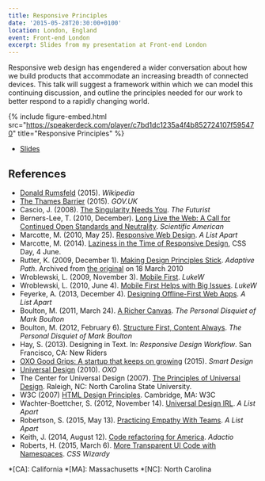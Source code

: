 ```yaml
---
title: Responsive Principles
date: '2015-05-28T20:30:00+0100'
location: London, England
event: Front-end London
excerpt: Slides from my presentation at Front-end London
---
```

Responsive web design has engendered a wider conversation about how we build products that accommodate an increasing breadth of connected devices. This talk will suggest a framework within which we can model this continuing discussion, and outline the principles needed for our work to better respond to a rapidly changing world.

{% include figure-embed.html
  src="https://speakerdeck.com/player/c7bd1dc1235a4f4b852724107f595470"
  title="Responsive Principles"
%}

  * [Slides](https://speakerdeck.com/paulrobertlloyd/responsive-principles-front-end-london-may-2015)

## References

  * [Donald Rumsfeld](https://en.wikipedia.org/wiki/Donald_Rumsfeld) (2015). <cite>Wikipedia</cite>
  * [The Thames Barrier](https://www.gov.uk/guidance/the-thames-barrier) (2015). <cite>GOV.UK</cite>
  * Cascio, J. (2008). [The Singularity Needs You](http://www.wfs.org/node/840). <cite>The Futurist</cite>
  * Berners-Lee, T. (2010, December). [Long Live the Web: A Call for Continued Open Standards and Neutrality](http://www.scientificamerican.com/article/long-live-the-web/). <cite>Scientific American</cite>
  * Marcotte, M. (2010, May 25). [Responsive Web Design](http://alistapart.com/article/responsive-web-design). <cite>A List Apart</cite>
  * Marcotte, M. (2014). [Laziness in the Time of Responsive Design](https://vimeo.com/channels/cssday/106869929), CSS Day, 4 June.
  * Rutter, K. (2009, December 1). [Making Design Principles Stick](http://web.archive.org/web/20100318024044/http://www.adaptivepath.com/ideas/essays/archives/001123.php). <cite>Adaptive Path</cite>. Archived from [the original](http://www.adaptivepath.com/ideas/essays/archives/001123.php) on <time datetime="2002-02-15">18 March 2010</time>
  * Wroblewski, L. (2009, November 3). [Mobile First](http://www.lukew.com/ff/entry.asp?933). <cite>LukeW</cite>
  * Wroblewski, L. (2010, June 4). [Mobile First Helps with Big Issues](http://www.lukew.com/ff/entry.asp?1117). <cite>LukeW</cite>
  * Feyerke, A. (2013, December 4). [Designing Offline-First Web Apps](http://alistapart.com/blog/post/practicing-empathy-with-teams). <cite>A List Apart</cite>
  * Boulton, M. (2011, March 24). [A Richer Canvas](http://www.markboulton.co.uk/journal/a-richer-canvas). <cite>The Personal Disquiet of Mark Boulton</cite>
  * Boulton, M. (2012, February 6). [Structure First, Content Always](http://www.markboulton.co.uk/journal/structure-first-content-always). <cite>The Personal Disquiet of Mark Boulton</cite>
  * Hay, S. (2013). Designing in Text. In: <cite>Responsive Design Workflow</cite>. San Francisco, CA: New Riders
  * [OXO Good Grips: A startup that keeps on growing](http://smartdesignworldwide.com/work/oxo-good-grips/) (2015). <cite>Smart Design</cite>
  * [Universal Design](http://www.oxo.com/UniversalDesign.aspx) (2010). <cite>OXO</cite>
  * The Center for Universal Design (2007). [The Principles of Universal Design](http://ncsu.edu/ncsu/design/cud/about_ud/udprinciplestext.htm). Raleigh, NC: North Carolina State University.
  * W3C (2007) [HTML Design Principles](http://w3.org/TR/html-design-principles/). Cambridge, MA: W3C
  * Wachter-Boettcher, S. (2012, November 14). [Universal Design IRL](http://alistapart.com/article/universal-design-irl). <cite>A List Apart</cite>
  * Robertson, S. (2015, May 13). [Practicing Empathy With Teams](http://alistapart.com/blog/post/practicing-empathy-with-teams). <cite>A List Apart</cite>
  * Keith, J. (2014, August 12). [Code refactoring for America](https://adactio.com/journal/7276). <cite>Adactio</cite>
  * Roberts, H. (2015, March 6). [More Transparent UI Code with Namespaces](http://csswizardry.com/2015/03/more-transparent-ui-code-with-namespaces/). <cite>CSS Wizardy</cite>

*[CA]: California
*[MA]: Massachusetts
*[NC]: North Carolina
